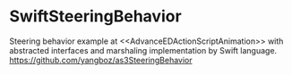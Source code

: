 SwiftSteeringBehavior
=====================

Steering behavior example at &lt;&lt;AdvanceEDActionScriptAnimation>> with abstracted interfaces and marshaling implementation by Swift language.  https://github.com/yangboz/as3SteeringBehavior
